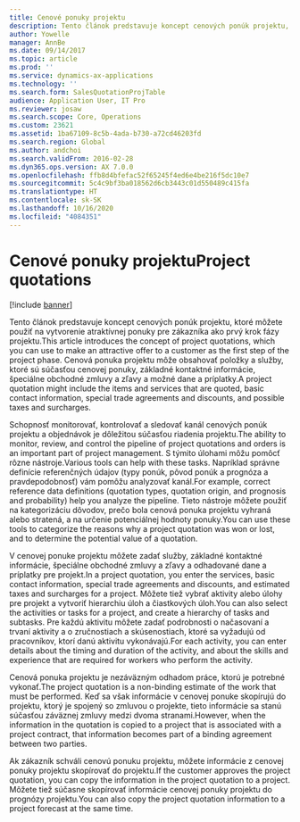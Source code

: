 ```yaml
---
title: Cenové ponuky projektu
description: Tento článok predstavuje koncept cenových ponúk projektu, ktoré môžete použiť na vytvorenie atraktívnej ponuky pre zákazníka ako prvý krok fázy projektu. Cenová ponuka projektu môže obsahovať položky a služby, ktoré sú súčasťou cenovej ponuky, základné kontaktné informácie, špeciálne obchodné zmluvy a zľavy a možné dane a príplatky.
author: Yowelle
manager: AnnBe
ms.date: 09/14/2017
ms.topic: article
ms.prod: ''
ms.service: dynamics-ax-applications
ms.technology: ''
ms.search.form: SalesQuotationProjTable
audience: Application User, IT Pro
ms.reviewer: josaw
ms.search.scope: Core, Operations
ms.custom: 23621
ms.assetid: 1ba67109-8c5b-4ada-b730-a72cd46203fd
ms.search.region: Global
ms.author: andchoi
ms.search.validFrom: 2016-02-28
ms.dyn365.ops.version: AX 7.0.0
ms.openlocfilehash: ffb8d4bfefac52f65245f4ed6e4be216f5dc10e7
ms.sourcegitcommit: 5c4c9bf3ba018562d6cb3443c01d550489c415fa
ms.translationtype: HT
ms.contentlocale: sk-SK
ms.lasthandoff: 10/16/2020
ms.locfileid: "4084351"
---
```

# <a name="project-quotations"></a><span data-ttu-id="4929f-104">Cenové ponuky projektu</span><span class="sxs-lookup"><span data-stu-id="4929f-104">Project quotations</span></span>

[!include [banner](../includes/banner.md)]

<span data-ttu-id="4929f-105">Tento článok predstavuje koncept cenových ponúk projektu, ktoré môžete použiť na vytvorenie atraktívnej ponuky pre zákazníka ako prvý krok fázy projektu.</span><span class="sxs-lookup"><span data-stu-id="4929f-105">This article introduces the concept of project quotations, which you can use to make an attractive offer to a customer as the first step of the project phase.</span></span> <span data-ttu-id="4929f-106">Cenová ponuka projektu môže obsahovať položky a služby, ktoré sú súčasťou cenovej ponuky, základné kontaktné informácie, špeciálne obchodné zmluvy a zľavy a možné dane a príplatky.</span><span class="sxs-lookup"><span data-stu-id="4929f-106">A project quotation might include the items and services that are quoted, basic contact information, special trade agreements and discounts, and possible taxes and surcharges.</span></span> 

<span data-ttu-id="4929f-107">Schopnosť monitorovať, kontrolovať a sledovať kanál cenových ponúk projektu a objednávok je dôležitou súčasťou riadenia projektu.</span><span class="sxs-lookup"><span data-stu-id="4929f-107">The ability to monitor, review, and control the pipeline of project quotations and orders is an important part of project management.</span></span> <span data-ttu-id="4929f-108">S týmito úlohami môžu pomôcť rôzne nástroje.</span><span class="sxs-lookup"><span data-stu-id="4929f-108">Various tools can help with these tasks.</span></span> <span data-ttu-id="4929f-109">Napríklad správne definície referenčných údajov (typy ponúk, pôvod ponúk a prognóza a pravdepodobnosť) vám pomôžu analyzovať kanál.</span><span class="sxs-lookup"><span data-stu-id="4929f-109">For example, correct reference data definitions (quotation types, quotation origin, and prognosis and probability) help you analyze the pipeline.</span></span> <span data-ttu-id="4929f-110">Tieto nástroje môžete použiť na kategorizáciu dôvodov, prečo bola cenová ponuka projektu vyhraná alebo stratená, a na určenie potenciálnej hodnoty ponuky.</span><span class="sxs-lookup"><span data-stu-id="4929f-110">You can use these tools to categorize the reasons why a project quotation was won or lost, and to determine the potential value of a quotation.</span></span> 

<span data-ttu-id="4929f-111">V cenovej ponuke projektu môžete zadať služby, základné kontaktné informácie, špeciálne obchodné zmluvy a zľavy a odhadované dane a príplatky pre projekt.</span><span class="sxs-lookup"><span data-stu-id="4929f-111">In a project quotation, you enter the services, basic contact information, special trade agreements and discounts, and estimated taxes and surcharges for a project.</span></span> <span data-ttu-id="4929f-112">Môžete tiež vybrať aktivity alebo úlohy pre projekt a vytvoriť hierarchiu úloh a čiastkových úloh.</span><span class="sxs-lookup"><span data-stu-id="4929f-112">You can also select the activities or tasks for a project, and create a hierarchy of tasks and subtasks.</span></span> <span data-ttu-id="4929f-113">Pre každú aktivitu môžete zadať podrobnosti o načasovaní a trvaní aktivity a o zručnostiach a skúsenostiach, ktoré sa vyžadujú od pracovníkov, ktorí danú aktivitu vykonávajú.</span><span class="sxs-lookup"><span data-stu-id="4929f-113">For each activity, you can enter details about the timing and duration of the activity, and about the skills and experience that are required for workers who perform the activity.</span></span> 

<span data-ttu-id="4929f-114">Cenová ponuka projektu je nezáväzným odhadom práce, ktorú je potrebné vykonať.</span><span class="sxs-lookup"><span data-stu-id="4929f-114">The project quotation is a non-binding estimate of the work that must be performed.</span></span> <span data-ttu-id="4929f-115">Keď sa však informácie v cenovej ponuke skopírujú do projektu, ktorý je spojený so zmluvou o projekte, tieto informácie sa stanú súčasťou záväznej zmluvy medzi dvoma stranami.</span><span class="sxs-lookup"><span data-stu-id="4929f-115">However, when the information in the quotation is copied to a project that is associated with a project contract, that information becomes part of a binding agreement between two parties.</span></span> 

<span data-ttu-id="4929f-116">Ak zákazník schváli cenovú ponuku projektu, môžete informácie z cenovej ponuky projektu skopírovať do projektu.</span><span class="sxs-lookup"><span data-stu-id="4929f-116">If the customer approves the project quotation, you can copy the information in the project quotation to a project.</span></span> <span data-ttu-id="4929f-117">Môžete tiež súčasne skopírovať informácie cenovej ponuky projektu do prognózy projektu.</span><span class="sxs-lookup"><span data-stu-id="4929f-117">You can also copy the project quotation information to a project forecast at the same time.</span></span>



